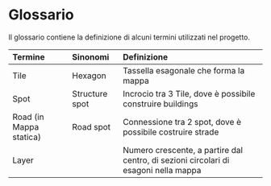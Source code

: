 # Glossario

Il glossario contiene la definizione di alcuni termini utilizzati nel progetto.

| Termine                 | Sinonomi       | Definizione                                                                         |
| :---------------------- | :------------- | :---------------------------------------------------------------------------------- |
| Tile                    | Hexagon        | Tassella esagonale che forma la mappa                                               |
| Spot                    | Structure spot | Incrocio tra 3 Tile, dove è possibile construire buildings                          |
| Road (in Mappa statica) | Road spot      | Connessione tra 2 spot, dove è possibile costruire strade                           |
| Layer                   |                | Numero crescente, a partire dal centro, di sezioni circolari di esagoni nella mappa |
